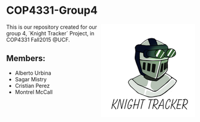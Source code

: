 # COP4331-Group4
<div>
	<img align="right" src="https://github.com/aurbinaUCF/COP4331-Group4/blob/master/html/assets/images/logoKT.png" alt="Knight Tracker" width="250"/>
<p> This is our repository created for our group 4, `Knight Tracker` Project, in COP4331 Fall2015 @UCF.</p>
	
		
</div>

<h2> Members: </h2>
<ul>
	<li>Alberto Urbina</li>
	<li>Sagar Mistry</li>
	<li>Cristian Perez</li>
	<li>Montrel McCall</li>
</ul>
